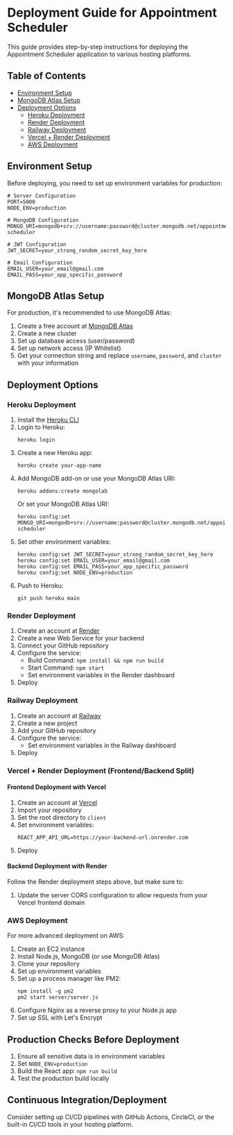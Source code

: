 # Deployment Guide for Appointment Scheduler

This guide provides step-by-step instructions for deploying the Appointment Scheduler application to various hosting platforms.

## Table of Contents
- [Environment Setup](#environment-setup)
- [MongoDB Atlas Setup](#mongodb-atlas-setup)
- [Deployment Options](#deployment-options)
  - [Heroku Deployment](#heroku-deployment)
  - [Render Deployment](#render-deployment)
  - [Railway Deployment](#railway-deployment)
  - [Vercel + Render Deployment](#vercel--render-deployment)
  - [AWS Deployment](#aws-deployment)

## Environment Setup

Before deploying, you need to set up environment variables for production:

```
# Server Configuration
PORT=5000
NODE_ENV=production

# MongoDB Configuration 
MONGO_URI=mongodb+srv://username:password@cluster.mongodb.net/appointment-scheduler

# JWT Configuration
JWT_SECRET=your_strong_random_secret_key_here

# Email Configuration
EMAIL_USER=your_email@gmail.com
EMAIL_PASS=your_app_specific_password
```

## MongoDB Atlas Setup

For production, it's recommended to use MongoDB Atlas:

1. Create a free account at [MongoDB Atlas](https://www.mongodb.com/cloud/atlas)
2. Create a new cluster
3. Set up database access (user/password)
4. Set up network access (IP Whitelist)
5. Get your connection string and replace `username`, `password`, and `cluster` with your information

## Deployment Options

### Heroku Deployment

1. Install the [Heroku CLI](https://devcenter.heroku.com/articles/heroku-cli)
2. Login to Heroku:
   ```
   heroku login
   ```
3. Create a new Heroku app:
   ```
   heroku create your-app-name
   ```
4. Add MongoDB add-on or use your MongoDB Atlas URI:
   ```
   heroku addons:create mongolab
   ```
   Or set your MongoDB Atlas URI:
   ```
   heroku config:set MONGO_URI=mongodb+srv://username:password@cluster.mongodb.net/appointment-scheduler
   ```
5. Set other environment variables:
   ```
   heroku config:set JWT_SECRET=your_strong_random_secret_key_here
   heroku config:set EMAIL_USER=your_email@gmail.com
   heroku config:set EMAIL_PASS=your_app_specific_password
   heroku config:set NODE_ENV=production
   ```
6. Push to Heroku:
   ```
   git push heroku main
   ```

### Render Deployment

1. Create an account at [Render](https://render.com/)
2. Create a new Web Service for your backend
3. Connect your GitHub repository
4. Configure the service:
   - Build Command: `npm install && npm run build`
   - Start Command: `npm start`
   - Set environment variables in the Render dashboard
5. Deploy

### Railway Deployment

1. Create an account at [Railway](https://railway.app/)
2. Create a new project
3. Add your GitHub repository
4. Configure the service:
   - Set environment variables in the Railway dashboard
5. Deploy

### Vercel + Render Deployment (Frontend/Backend Split)

#### Frontend Deployment with Vercel

1. Create an account at [Vercel](https://vercel.com/)
2. Import your repository
3. Set the root directory to `client`
4. Set environment variables:
   ```
   REACT_APP_API_URL=https://your-backend-url.onrender.com
   ```
5. Deploy

#### Backend Deployment with Render

Follow the Render deployment steps above, but make sure to:
1. Update the server CORS configuration to allow requests from your Vercel frontend domain

### AWS Deployment

For more advanced deployment on AWS:

1. Create an EC2 instance
2. Install Node.js, MongoDB (or use MongoDB Atlas)
3. Clone your repository
4. Set up environment variables
5. Set up a process manager like PM2:
   ```
   npm install -g pm2
   pm2 start server/server.js
   ```
6. Configure Nginx as a reverse proxy to your Node.js app
7. Set up SSL with Let's Encrypt

## Production Checks Before Deployment

1. Ensure all sensitive data is in environment variables
2. Set `NODE_ENV=production`
3. Build the React app: `npm run build`
4. Test the production build locally

## Continuous Integration/Deployment

Consider setting up CI/CD pipelines with GitHub Actions, CircleCI, or the built-in CI/CD tools in your hosting platform. 
